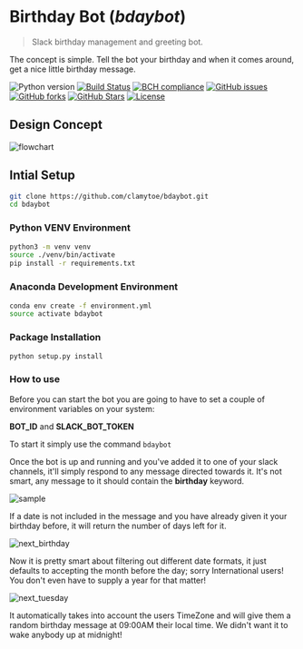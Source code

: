 # Birthday Bot (*bdaybot*)
> Slack birthday management and greeting bot.

The concept is simple. Tell the bot your birthday and when it comes around, get a nice little birthday message.

![Python version][python-version]
[![Build Status][travis-image]][travis-url]
[![BCH compliance][bch-image]][bch-url]
[![GitHub issues][issues-image]][issues-url]
[![GitHub forks][fork-image]][fork-url]
[![GitHub Stars][stars-image]][stars-url]
[![License][license-image]][license-url]

## Design Concept
![flowchart](img/flowchart.png)

## Intial Setup
```bash
git clone https://github.com/clamytoe/bdaybot.git
cd bdaybot
```

### Python VENV Environment

```bash
python3 -m venv venv
source ./venv/bin/activate
pip install -r requirements.txt
```

### Anaconda Development Environment

```bash
conda env create -f environment.yml
source activate bdaybot
```

### Package Installation

```bash
python setup.py install
```

### How to use
Before you can start the bot you are going to have to set a couple of environment variables on your system:

**BOT_ID** and **SLACK_BOT_TOKEN**

To start it simply use the command `bdaybot`

Once the bot is up and running and you've added it to one of your slack channels, it'll simply respond to any message directed towards it. It's not smart, any message to it should contain the **birthday** keyword.

![sample](img/bday_sample.png)

If a date is not included in the message and you have already given it your birthday before, it will return the number of days left for it.

![next_birthday](img/bday_check.png)

Now it is pretty smart about filtering out different date formats, it just defaults to accepting the month before the day; sorry International users! You don't even have to supply a year for that matter!

![next_tuesday](img/bday_parsing.png)

It automatically takes into account the users TimeZone and will give them a random birthday message at 09:00AM their local time. We didn't want it to wake anybody up at midnight!

[python-version]:https://img.shields.io/badge/python-3.6%2B-brightgreen.svg
[travis-image]:https://travis-ci.org/clamytoe/pguide.svg?branch=master
[travis-url]:https://travis-ci.org/clamytoe/pguide
[bch-image]:https://bettercodehub.com/edge/badge/clamytoe/bdaybot?branch=master
[bch-url]:https://bettercodehub.com/
[issues-image]:https://img.shields.io/github/issues/clamytoe/bdaybot.svg
[issues-url]:https://github.com/clamytoe/bdaybot/issues
[fork-image]:https://img.shields.io/github/forks/clamytoe/bdaybot.svg
[fork-url]:https://github.com/clamytoe/bdaybot/network
[stars-image]:https://img.shields.io/github/stars/clamytoe/bdaybot.svg
[stars-url]:https://github.com/clamytoe/bdaybot/stargazers
[license-image]:https://img.shields.io/github/license/clamytoe/bdaybot.svg
[license-url]:https://github.com/clamytoe/bdaybot/blob/master/LICENSE
